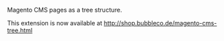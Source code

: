 Magento CMS pages as a tree structure.

This extension is now available at http://shop.bubbleco.de/magento-cms-tree.html
